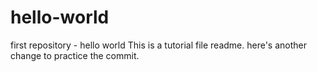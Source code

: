 # hello-world
first repository - hello world
This is a tutorial file readme.
here's another change to practice the commit.

